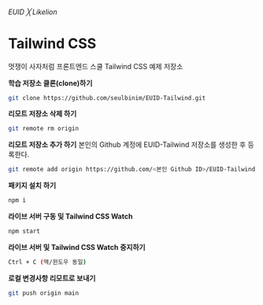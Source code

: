 ###### EUID ╳ Likelion

# Tailwind CSS

멋쟁이 사자처럼 프론트엔드 스쿨 Tailwind CSS 예제 저장소

**학습 저장소 클론(clone)하기**

```sh
git clone https://github.com/seulbinim/EUID-Tailwind.git
```

**리모트 저장소 삭제 하기**

```sh
git remote rm origin
```

**리모트 저장소 추가 하기**
본인의 Github 계정에 EUID-Tailwind 저장소를 생성한 후 등록한다.

```sh
git remote add origin https://github.com/<본인 Github ID>/EUID-Tailwind.git.git
```

**패키지 설치 하기**

```sh
npm i
```

**라이브 서버 구동 및 Tailwind CSS Watch**

```sh
npm start
```

**라이브 서버 및 Tailwind CSS Watch 중지하기**

```sh
Ctrl + C (맥/윈도우 동일)
```

**로컬 변경사항 리모트로 보내기**

```sh
git push origin main
```
